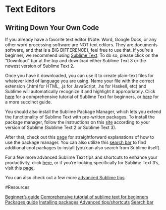 
Text Editors
===========================

Writing Down Your Own Code
------------------------
If you already have a favorite text editor (Note: Word, Google Docs, or any other word processing software are NOT text editors. They are documents software, and that is a BIG DIFFERENCE), feel free to use that. If you’re a beginner, we recommend using [Sublime Text](https://www.sublimetext.com/). To do so, please click on the “Download” bar at the top and download either Sublime Text 3 or the newest version of Sublime Text 2. 

Once you have it downloaded, you can use it to create plain-text files for whatever kind of language you are using. Name your file with the correct extension (.html for HTML, .js for JavaScript, .hs for Haskell, etc) and Sublime will automatically recognize it and highlight it appropriately. Click [here](https://www.tutorialspoint.com/sublime_text/index.htm) for a comprehensive tutorial of Sublime Text for beginners, or [here](https://www.loginradius.com/blog/async/beginners-guide-for-sublime-text/) for a more succinct guide.

You should also install the Sublime Package Manager, which lets you extend the functionality of Sublime Text with pre-written packages. To install the package manager, follow the instructions on this [site](https://packagecontrol.io/installation) according to your version of Sublime (Sublime Text 2 or Sublime Text 3).

After that, check out this [page](https://packagecontrol.io/docs/usage) for straightforward explanations of how to use the package manager. You can also utilize this [search bar](https://packagecontrol.io/search) to find additional cool packages to install (you can also search from Sublime itself).

For a few more advanced Sublime Text tips and shortcuts to enhance your productivity, click [here](https://www.smashingmagazine.com/2016/06/shortcuts-and-tips-for-improving-your-productivity-with-sublime-text/), or if you’re looking specifically for Sublime Text 3’s, visit this [page](https://generalassemb.ly/blog/sublime-text-3-tips-tricks-shortcuts/).

You can also check out a few more [advanced Sublime tips](http://www.webdesignermag.co.uk/inspiration/10-must-know-sublime-text-2-tips/). 

#Resources

[Beginner’s guide](https://www.loginradius.com/blog/async/beginners-guide-for-sublime-text/)
[Comprehensive tutorial of sublime text for beginners](https://www.tutorialspoint.com/sublime_text/index.htm)
[Packages guide](https://packagecontrol.io/docs/usage)
[Installing packages](https://packagecontrol.io/installation)
[Advanced tips/shortcuts](https://generalassemb.ly/blog/sublime-text-3-tips-tricks-shortcuts/)
[Search bar](https://packagecontrol.io/search)



